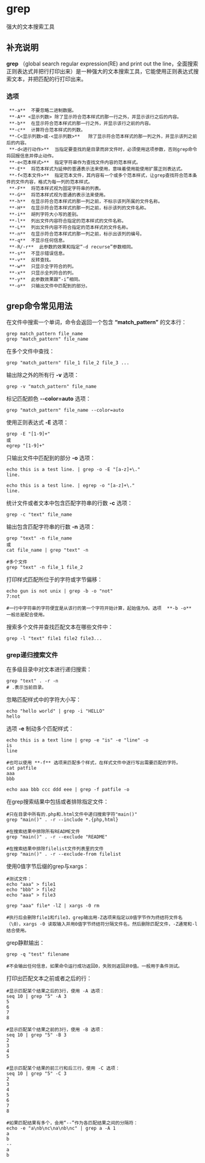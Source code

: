 grep
===

强大的文本搜索工具

## 补充说明

**grep** （global search regular expression(RE) and print out the line，全面搜索正则表达式并把行打印出来）是一种强大的文本搜索工具，它能使用正则表达式搜索文本，并把匹配的行打印出来。

### 选项  

```
 **-a**  不要忽略二进制数据。
 **-A** <显示列数> 除了显示符合范本样式的那一行之外，并显示该行之后的内容。
 **-b**  在显示符合范本样式的那一行之外，并显示该行之前的内容。
 **-c**  计算符合范本样式的列数。
 **-C<显示列数>或-<显示列数>**   除了显示符合范本样式的那一列之外，并显示该列之前后的内容。
 **-d<进行动作>**  当指定要查找的是目录而非文件时，必须使用这项参数，否则grep命令将回报信息并停止动作。
 **-e<范本样式>**  指定字符串作为查找文件内容的范本样式。
 **-E**  将范本样式为延伸的普通表示法来使用，意味着使用能使用扩展正则表达式。
 **-f<范本文件>**  指定范本文件，其内容有一个或多个范本样式，让grep查找符合范本条件的文件内容，格式为每一列的范本样式。
 **-F**  将范本样式视为固定字符串的列表。
 **-G**  将范本样式视为普通的表示法来使用。
 **-h**  在显示符合范本样式的那一列之前，不标示该列所属的文件名称。
 **-H**  在显示符合范本样式的那一列之前，标示该列的文件名称。
 **-i**  胡列字符大小写的差别。
 **-l**  列出文件内容符合指定的范本样式的文件名称。
 **-L**  列出文件内容不符合指定的范本样式的文件名称。
 **-n**  在显示符合范本样式的那一列之前，标示出该列的编号。
 **-q**  不显示任何信息。
 **-R/-r**  此参数的效果和指定“-d recurse”参数相同。
 **-s**  不显示错误信息。
 **-v**  反转查找。
 **-w**  只显示全字符合的列。
 **-x**  只显示全列符合的列。
 **-y**  此参数效果跟“-i”相同。
 **-o**  只输出文件中匹配到的部分。
```

## grep命令常见用法  

在文件中搜索一个单词，命令会返回一个包含 **“match_pattern”** 的文本行：

```
grep match_pattern file_name
grep "match_pattern" file_name

```

在多个文件中查找：

```
grep "match_pattern" file_1 file_2 file_3 ...

```

输出除之外的所有行  **-v**  选项：

```
grep -v "match_pattern" file_name

```

标记匹配颜色  **--color=auto**  选项：

```
grep "match_pattern" file_name --color=auto

```

使用正则表达式  **-E**  选项：

```
grep -E "[1-9]+"
或
egrep "[1-9]+"

```

只输出文件中匹配到的部分  **-o**  选项：

```
echo this is a test line. | grep -o -E "[a-z]+\."
line.

echo this is a test line. | egrep -o "[a-z]+\."
line.

```

统计文件或者文本中包含匹配字符串的行数  **-c**  选项：

```
grep -c "text" file_name

```

输出包含匹配字符串的行数  **-n**  选项：

```
grep "text" -n file_name
或
cat file_name | grep "text" -n

#多个文件
grep "text" -n file_1 file_2

```

打印样式匹配所位于的字符或字节偏移：

```
echo gun is not unix | grep -b -o "not"
7:not

#一行中字符串的字符便宜是从该行的第一个字符开始计算，起始值为0。选项  **-b -o**  一般总是配合使用。

```

搜索多个文件并查找匹配文本在哪些文件中：

```
grep -l "text" file1 file2 file3...

```

### grep递归搜索文件  

在多级目录中对文本进行递归搜索：

```
grep "text" . -r -n
# .表示当前目录。

```

忽略匹配样式中的字符大小写：

```
echo "hello world" | grep -i "HELLO"
hello

```

选项  **-e**  制动多个匹配样式：

```
echo this is a text line | grep -e "is" -e "line" -o
is
line

#也可以使用 **-f** 选项来匹配多个样式，在样式文件中逐行写出需要匹配的字符。
cat patfile
aaa
bbb

echo aaa bbb ccc ddd eee | grep -f patfile -o

```

在grep搜索结果中包括或者排除指定文件：

```
#只在目录中所有的.php和.html文件中递归搜索字符"main()"
grep "main()" . -r --include *.{php,html}

#在搜索结果中排除所有README文件
grep "main()" . -r --exclude "README"

#在搜索结果中排除filelist文件列表里的文件
grep "main()" . -r --exclude-from filelist

```

使用0值字节后缀的grep与xargs：

```
#测试文件：
echo "aaa" > file1
echo "bbb" > file2
echo "aaa" > file3

grep "aaa" file* -lZ | xargs -0 rm

#执行后会删除file1和file3，grep输出用-Z选项来指定以0值字节作为终结符文件名（\0），xargs -0 读取输入并用0值字节终结符分隔文件名，然后删除匹配文件，-Z通常和-l结合使用。

```

grep静默输出：

```
grep -q "test" filename

#不会输出任何信息，如果命令运行成功返回0，失败则返回非0值。一般用于条件测试。

```

打印出匹配文本之前或者之后的行：

```
#显示匹配某个结果之后的3行，使用 -A 选项：
seq 10 | grep "5" -A 3
5
6
7
8

#显示匹配某个结果之前的3行，使用 -B 选项：
seq 10 | grep "5" -B 3
2
3
4
5

#显示匹配某个结果的前三行和后三行，使用 -C 选项：
seq 10 | grep "5" -C 3
2
3
4
5
6
7
8

#如果匹配结果有多个，会用“--”作为各匹配结果之间的分隔符：
echo -e "a\nb\nc\na\nb\nc" | grep a -A 1
a
b
--
a
b
```


<!-- Linux命令行搜索引擎：https://jaywcjlove.github.io/linux-command/ -->